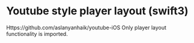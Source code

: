 # Youtube style player layout (swift3)

Https://github.com/aslanyanhaik/youtube-iOS
Only player layout functionality is imported.
